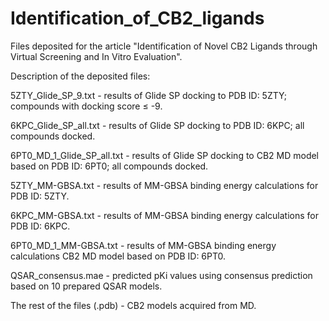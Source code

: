 # Identification_of_CB2_ligands
Files deposited for the article "Identification of Novel CB2 Ligands through Virtual Screening and In Vitro Evaluation".

Description of the deposited files:

5ZTY_Glide_SP_9.txt - results of Glide SP docking to PDB ID: 5ZTY; compounds with docking score ≤ -9.

6KPC_Glide_SP_all.txt - results of Glide SP docking to PDB ID: 6KPC; all compounds docked.

6PT0_MD_1_Glide_SP_all.txt - results of Glide SP docking to CB2 MD model based on PDB ID: 6PT0; all compounds docked.

5ZTY_MM-GBSA.txt - results of MM-GBSA binding energy calculations for PDB ID: 5ZTY.

6KPC_MM-GBSA.txt - results of MM-GBSA binding energy calculations for PDB ID: 6KPC.

6PT0_MD_1_MM-GBSA.txt - results of MM-GBSA binding energy calculations CB2 MD model based on PDB ID: 6PT0.

QSAR_consensus.mae - predicted pKi values using consensus prediction based on 10 prepared QSAR models.

The rest of the files (.pdb) - CB2 models acquired from MD.
